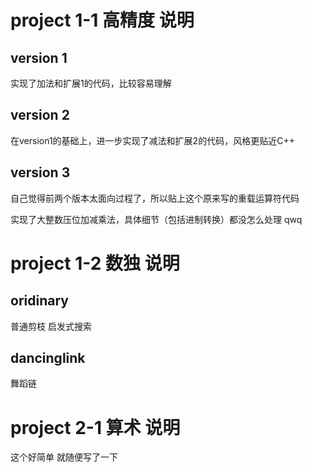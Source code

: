 # project 1-1 高精度 说明

## version 1
实现了加法和扩展1的代码，比较容易理解  


## version 2
在version1的基础上，进一步实现了减法和扩展2的代码，风格更贴近C++  


## version 3
自己觉得前两个版本太面向过程了，所以贴上这个原来写的重载运算符代码

实现了大整数压位加减乘法，具体细节（包括进制转换）都没怎么处理 qwq  




# project 1-2 数独 说明

## oridinary

普通剪枝 启发式搜索  


## dancinglink

舞蹈链  



# project 2-1 算术 说明

这个好简单 就随便写了一下

